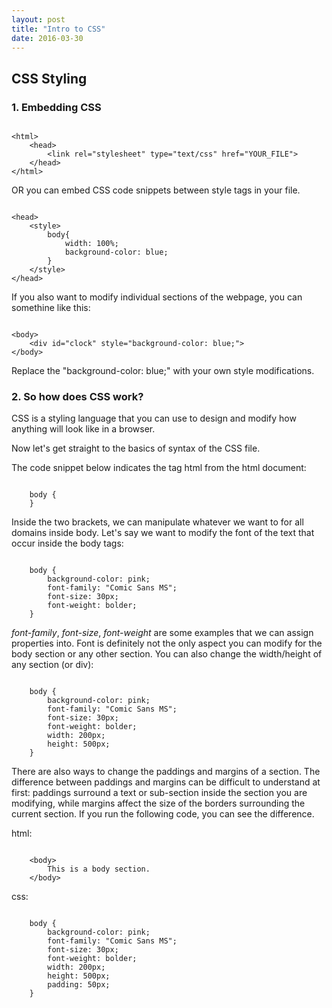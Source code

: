```yaml
---
layout: post
title: "Intro to CSS"
date: 2016-03-30
---
```


## CSS Styling

### 1. Embedding CSS

<pre><code>
&lt;html&gt;
	&lt;head&gt;
		&lt;link rel="stylesheet" type="text/css" href="YOUR_FILE"&gt;
	&lt;/head&gt;
&lt;/html&gt;
</code></pre>

OR you can embed CSS code snippets between style tags in your file.

<pre><code>
&lt;head&gt;
	&lt;style&gt;
		body{
			width: 100%;
			background-color: blue;
		}
	&lt;/style&gt;
&lt;/head&gt;
</code></pre>

If you also want to modify individual sections of the webpage, you can somethine like this:

<pre><code>
&lt;body&gt;
	&lt;div id="clock" style="background-color: blue;"&gt;
&lt;/body&gt;
</code></pre>

Replace the \"background-color: blue;\" with your own style modifications.

### 2. So how does CSS work?

CSS is a styling language that you can use to design and modify how anything will look like in a browser.

Now let's get straight to the basics of syntax of the CSS file.

The code snippet below indicates the tag html from the html document:

<pre><code>
	body {
	}
</code></pre>

Inside the two brackets, we can manipulate whatever we want to for all domains inside body. Let\'s say we want to modify the font of the text that occur inside the body tags:

<pre><code>
	body {
		background-color: pink;
		font-family: "Comic Sans MS";
		font-size: 30px;
		font-weight: bolder;
	}
</code></pre>

*font-family*, *font-size*, *font-weight* are some examples that we can assign properties into. Font is definitely not the only aspect you can modify for the body section or any other section. You can also change the width/height of any section (or div):

<pre><code>
	body {
		background-color: pink;
		font-family: "Comic Sans MS";
		font-size: 30px;
		font-weight: bolder;
		width: 200px;
		height: 500px;
	}
</code></pre>

There are also ways to change the paddings and margins of a section. The difference between paddings and margins can be difficult to understand at first: paddings surround a text or sub-section inside the section you are modifying, while margins affect the size of the borders surrounding the current section. If you run the following code, you can see the difference.

html:

<pre><code>
	&lt;body&gt;
		This is a body section.
	&lt;/body&gt;
</code></pre>

css: 
<pre><code>
	body {
		background-color: pink;
		font-family: "Comic Sans MS";
		font-size: 30px;
		font-weight: bolder;
		width: 200px;
		height: 500px;
		padding: 50px;
	}
</code></pre>
















